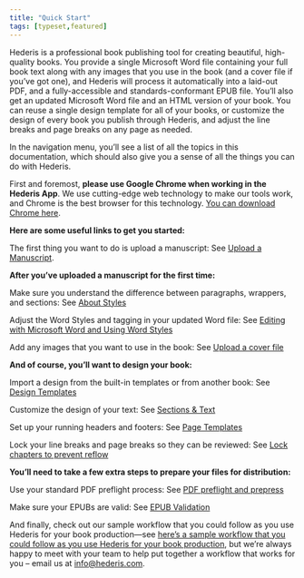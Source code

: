 ```yaml
---
title: "Quick Start"
tags: [typeset,featured]
---
```

 
<html><body><section data-type="chapter" class="hsecchapter" data-hederis-type="hsecchapter" id="quick-start" data-pi-attrs="id: quick-start; data-tags: typeset,featured;" role="doc-chapter" data-tags="typeset,featured" data-author-name=" " data-book-title=" " title="Quick Start"><p class="hblkp" data-hederis-type="hblkp" id="pC9MdaxAt">Hederis is a professional book publishing tool for creating beautiful, high-quality books. You provide a single Microsoft Word file containing your full book text along with any images that you use in the book (and a cover file if you&#8217;ve got one), and Hederis will process it automatically into a laid-out PDF, and a fully-accessible and standards-conformant EPUB file. You&#8217;ll also get an updated Microsoft Word file and an HTML version of your book. You can reuse a single design template for all of your books, or customize the design of every book you publish through Hederis, and adjust the line breaks and page breaks on any page as needed. </p><p class="hblkp" data-hederis-type="hblkp" id="pEswrBhXH">In the navigation menu, you&#8217;ll see a list of all the topics in this documentation, which should also give you a sense of all the things you can do with Hederis.</p><p class="hblkp" data-hederis-type="hblkp" id="pgdBpWyg7">First and foremost, <strong data-hederis-type="hspanstrong" id="puXOMGSwe">please use Google Chrome when working in the Hederis App</strong>. We use cutting-edge web technology to make our tools work, and Chrome is the best browser for this technology. <a href="https://www.google.com/chrome/" data-hederis-type="hspana" id="ptwkFMQbo"><span class="Hyperlink" data-hederis-type="hspnspan" id="pLcEkb5xc">You can download Chrome here</span></a>.</p><p class="hblkp" data-hederis-type="hblkp" id="p1UGmffDy"><strong class="hspanstrong" data-hederis-type="hspanstrong" id="pvVleMZ19">Here are some useful links to get you started:</strong></p><p class="hblkp" data-hederis-type="hblkp" id="pw7Qxje3V">The first thing you want to do is upload a manuscript: See <a href="{% link _docs/upload-a-manuscript.md %}" data-hederis-type="hspana" id="pzHr2hpBN"><span class="Hyperlink" data-hederis-type="hspnspan" id="pUxACd64y">Upload a Manuscript</span></a>.</p><p class="hblkp" data-hederis-type="hblkp" id="pUg5shzqL"><strong class="hspanstrong" data-hederis-type="hspanstrong" id="pVCHW1kIk">After you&#8217;ve uploaded a manuscript for the first time:</strong></p><p class="hblkp" data-hederis-type="hblkp" id="pNK6hDQc7">Make sure you understand the difference between paragraphs, wrappers, and sections: See <a href="{% link _docs/semantic-tagging.md %}" data-hederis-type="hspana" id="p29CPR3DC"><span class="Hyperlink" data-hederis-type="hspnspan" id="pwINT4stM">About Styles</span></a></p><p class="hblkp" data-hederis-type="hblkp" id="pHkfhQBwW">Adjust the Word Styles and tagging in your updated Word file: See <a href="{% link _docs/fine-tune-styles.md %}" data-hederis-type="hspana" id="pvzULImRp"><span class="Hyperlink" data-hederis-type="hspnspan" id="pIdK5Muf5">Editing with Microsoft Word and Using Word Styles</span></a></p><p class="hblkp" data-hederis-type="hblkp" id="pslyqdXoF">Add any images that you want to use in the book: See <a href="{% link _docs/upload-a-cover.md %}" data-hederis-type="hspana" id="pViBGPRha"><span class="Hyperlink" data-hederis-type="hspnspan" id="pKFm47q5d">Upload a cover file</span></a></p><p class="hblkp" data-hederis-type="hblkp" id="pDlQf2YrQ"><strong class="hspanstrong" data-hederis-type="hspanstrong" id="pyK2oeDDr">And of course, you&#8217;ll want to design your book:</strong></p><p class="hblkp" data-hederis-type="hblkp" id="pFeI5TRZ6">Import a design from the built-in templates or from another book: See <a href="{% link _docs/design-templates.md %}" data-hederis-type="hspana" id="pxY4h6iz6"><span class="Hyperlink" data-hederis-type="hspnspan" id="pKQbcfFAQ">Design Templates</span></a></p><p class="hblkp" data-hederis-type="hblkp" id="pvxduFVBf">Customize the design of your text: See <a href="{% link _docs/typeset-text-design.md %}" data-hederis-type="hspana" id="pAfXpl256"><span class="Hyperlink" data-hederis-type="hspnspan" id="pJfWBNRAs">Sections &amp; Text</span></a></p><p class="hblkp" data-hederis-type="hblkp" id="pwLeyKksa">Set up your running headers and footers: See <a href="{% link _docs/typeset-master-pages.md %}" data-hederis-type="hspana" id="pVucDkPyG"><span class="Hyperlink" data-hederis-type="hspnspan" id="p4ekozVq8">Page Templates</span></a></p><p class="hblkp" data-hederis-type="hblkp" id="ptbW7C3qo">Lock your line breaks and page breaks so they can be reviewed: See <a href="{% link _docs/page-locking.md %}" data-hederis-type="hspana" id="poB3GuKTK"><span class="Hyperlink" data-hederis-type="hspnspan" id="pwPC1e3HY">Lock chapters to prevent reflow</span></a></p><p class="hblkp" data-hederis-type="hblkp" id="pq2oZT7x8"><strong class="hspanstrong" data-hederis-type="hspanstrong" id="pzaZWMBiP">You&#8217;ll need to take a few extra steps to prepare your files for distribution:</strong></p><p class="hblkp" data-hederis-type="hblkp" id="pYObe80jc">Use your standard PDF preflight process: See <a href="{% link _docs/pdf-preflight.md %}" data-hederis-type="hspana" id="pvK0RDC46"><span class="Hyperlink" data-hederis-type="hspnspan" id="p2ucYY1vO">PDF preflight and prepress</span></a></p><p class="hblkp" data-hederis-type="hblkp" id="pG8z58RRn">Make sure your EPUBs are valid: See <a href="{% link _docs/epub-validation.md %}" data-hederis-type="hspana" id="p71Zgcs8u"><span class="Hyperlink" data-hederis-type="hspnspan" id="pvDGzzxBc">EPUB Validation</span></a></p><p class="hblkp" data-hederis-type="hblkp" id="pRneQkq06">And finally, check out our sample workflow that you could follow as you use Hederis for your book production&#8212;see <a href="#SampleWorkflow" data-hederis-type="hspana" id="pM3ys8MXV"><span class="Hyperlink" data-hederis-type="hspnspan" id="pRbfnpK8d">here&#8217;s a sample workflow that you could follow as you use Hederis for your book production</span></a>, but we&#8217;re always happy to meet with your team to help put together a workflow that works for you &#8211; email us at <a href="mailto:info@hederis.com" data-hederis-type="hspana" id="psBWKRBx3"><span class="Hyperlink" data-hederis-type="hspnspan" id="pToPVj3XH">info@hederis.com</span></a>. </p></section></body></html>
